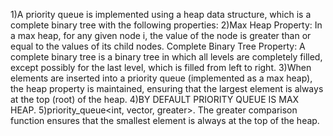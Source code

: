 1)A priority queue is implemented using a heap data structure, which is a complete binary tree with the following properties:
2)Max Heap Property: In a max heap, for any given node i, the value of the node is greater than or equal to the values of its child nodes.
Complete Binary Tree Property: A complete binary tree is a binary tree in which all levels are completely filled, except possibly for the last level, which is filled from left to right.
3)When elements are inserted into a priority queue (implemented as a max heap), the heap property is maintained, ensuring that the largest element is always at the top (root) of the heap.
4)BY DEFAULT PRIORITY QUEUE IS MAX HEAP.
5)priority_queue<int, vector<int>, greater<int>>. The greater<int> comparison function ensures that the smallest element is always at the top of the heap.

